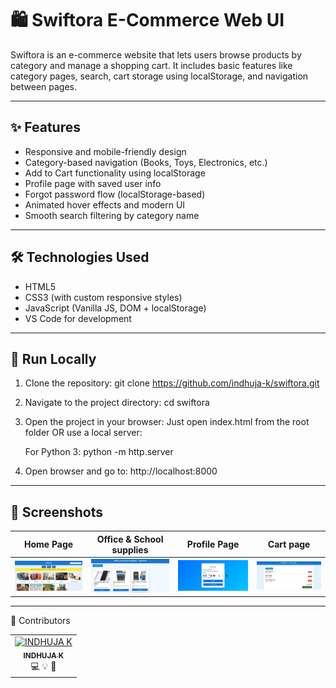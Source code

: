 # 🛍 Swiftora E-Commerce Web UI

Swiftora is an e-commerce website that lets users browse products by category and manage a shopping cart. It includes basic features like category pages, search, cart storage using localStorage, and navigation between pages.

---

## ✨ Features

- Responsive and mobile-friendly design
- Category-based navigation (Books, Toys, Electronics, etc.)
- Add to Cart functionality using localStorage
- Profile page with saved user info
- Forgot password flow (localStorage-based)
- Animated hover effects and modern UI
- Smooth search filtering by category name

---

## 🛠 Technologies Used

- HTML5
- CSS3 (with custom responsive styles)
- JavaScript (Vanilla JS, DOM + localStorage)
- VS Code for development

---

## 🚀 Run Locally

1. Clone the repository:
   git clone https://github.com/indhuja-k/swiftora.git

2. Navigate to the project directory:
   cd swiftora

3. Open the project in your browser:
   Just open index.html from the root folder
   OR use a local server:

   For Python 3:
   python -m http.server

4. Open browser and go to:
   http://localhost:8000

---

## 📸 Screenshots

| Home Page | Office & School supplies | Profile Page | Cart page |
|-----------|----------------|--------------|------------------|
| ![Home](index.jpg) | ![Office and School](office_school.jpg) | ![Profile](profile-ecom.jpg) | ![Cart](cart.jpg) |

---

👥 Contributors
<table> <tr> <td align="center"> <a href="https://github.com/Indhuja-k"> <img src="https://avatars.githubusercontent.com/your-username" width="100px;" alt="INDHUJA K"/> <br /> <sub><b>INDHUJA K</b></sub> </a> <br /> 💻 💡 🎨 </td> <!-- Add more contributors below this line --> </tr> </table>
